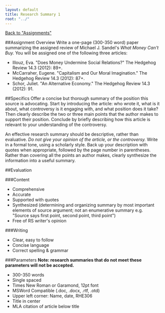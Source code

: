 ```yaml
---
layout: default
title: Research Summary 1
root: "../"
---
```

[Back to "Assignments"](index.html)

##Assignment Overview 
Write a one-page (300-350 word) paper summarizing the assigned review of Michael J. Sandel's *What Money Can't Buy.* You will be assigned one of the following three articles:
* Illouz, Eva. "Does Money Undermine Social Relations?" The Hedgehog Review 14.3 (2012): 89+.
* McCarraher, Eugene. "Capitalism and Our Moral Imagination." The Hedgehog Review 14.3 (2012): 87+.
* Schor, Juliet. "An Alternative Economy." The Hedgehog Review 14.3 (2012): 91.

##Specifics
Offer a concise but thorough summary of the position this source is advocating. Start by introducing the article: who wrote it, what is it about, what controversy is it engaging with, and what position does it take? Then clearly describe the two or three main points that the author makes to support their position. Conclude by briefly describing how this article is relevant to your understanding of the controversy.  

An effective research summary should be descriptive, rather than evaluative. *Do not give your opinion of the article, or the controversy.* Write in a formal tone, using a scholarly style. Back up your description with quotes when appropriate, followed by the page number in parentheses. Rather than covering all the points an author makes, clearly synthesize the information into a useful summary.

##Evaluation

###Content
* Comprehensive  
* Accurate  
* Supported with quotes  
* Synthesized (determining and organizing summary by most important elements of source argument; not an enumerative summary e.g. "Source says first point, second point, third point")  
* Free of RS writer's opinion  

###Writing
* Clear, easy to follow
* Concise language
* Correct spelling & grammar

###Parameters
**Note: research summaries that do not meet these parameters will not be accepted.**
* 300-350 words
* Single spaced
* Times New Roman or Garamond, 12pt font
* MSWord Compatible (.doc, .docx, .rtf, .otd)
* Upper left corner: Name, date, RHE306
* Title in center
* MLA citation of article below title

